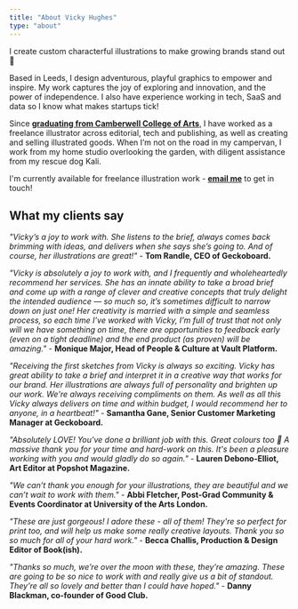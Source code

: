 ```yaml
---
title: "About Vicky Hughes"
type: "about"
---
```


I create custom characterful illustrations to make growing brands stand out 💫

Based in Leeds, I design adventurous, playful graphics to empower and inspire. My work captures the joy of exploring and innovation, and the power of independence. I also have experience working in tech, SaaS and data so I know what makes startups tick!

Since **[graduating from Camberwell College of Arts](https://www.arts.ac.uk/study-at-ual/postgraduate-study/postgraduate-community/stories/spotlight-on-illustrator,-vicky-hughes)**, I have worked as a freelance illustrator across editorial, tech and publishing, as well as creating and selling illustrated goods. When I’m not on the road in my campervan, I work from my home studio overlooking the garden, with diligent assistance from my rescue dog Kali.

I'm currently available for freelance illustration work - **[email me](mailto:vicky.hughes@hotmail.com)** to get in touch!

## What my clients say

*"Vicky’s a joy to work with. She listens to the brief, always comes back brimming with ideas, and delivers when she says she’s going to. And of course, her illustrations are great!"* - **Tom Randle, CEO of Geckoboard.**


*"Vicky is absolutely a joy to work with, and I frequently and wholeheartedly recommend her services. She has an innate ability to take a broad brief and come up with a range of clever and creative concepts that truly delight the intended audience — so much so, it’s sometimes difficult to narrow down on just one! Her creativity is married with a simple and seamless process, so each time I’ve worked with Vicky, I’m full of trust that not only will we have something on time, there are opportunities to feedback early (even on a tight deadline) and the end product (as proven) will be amazing."* - **Monique Major, Head of People & Culture at Vault Platform.**


*"Receiving the first sketches from Vicky is always so exciting. Vicky has great ability to take a brief and interpret it in a creative way that works for our brand. Her illustrations are always full of personality and brighten up our work. We're always receiving compliments on them. As well as all this Vicky always delivers on time and within budget, I would recommend her to anyone, in a heartbeat!"* - **Samantha Gane, Senior Customer Marketing Manager at Geckoboard.**


*"Absolutely LOVE! You've done a brilliant job with this. Great colours too 🙂 A massive thank you for your time and hard-work on this. It's been a pleasure working with you and would gladly do so again."* - **Lauren Debono-Elliot, Art Editor at Popshot Magazine.**


*"We can’t thank you enough for your illustrations, they are beautiful and we can’t wait to work with them."* - **Abbi Fletcher, Post-Grad Community & Events Coordinator at University of the Arts London.**


*"These are just gorgeous! I adore these - all of them! They're so perfect for print too, and will help us make some really creative layouts. Thank you so so much for all of your hard work."* - **Becca Challis, Production & Design Editor of Book(ish).**


*"Thanks so much, we’re over the moon with these, they’re amazing. These are going to be so nice to work with and really give us a bit of standout. They’re all so lovely and better than I could have hoped."* - **Danny Blackman, co-founder of Good Club.**
